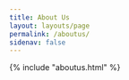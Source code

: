 ```yaml
---
title: About Us
layout: layouts/page
permalink: /aboutus/
sidenav: false
---
```


{% include "aboutus.html" %}